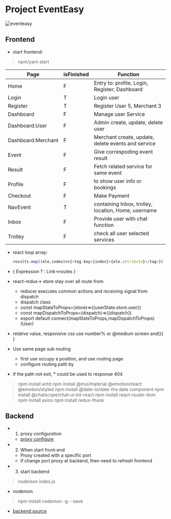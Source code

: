 # Project EventEasy
![eventeasy](https://hsfnotes.com/cybersecurity/wp-content/uploads/sites/33/2020/02/TMT-GettyImages-956353730-1024x534.jpg)
## Frontend
- start frontend: 
>npm/yarn start

| Page               | isFinished | Function                                            |
| ---                | ---        | ---                                                 |
| Home               | F          | Entry to: profile, Login, Register, Dashboard       |
| Login              | T          | Login user                                          |
| Register           | T          | Register User 5, Merchant 3                         | 
| Dashboard          | F          | Manage user Service                                 |
| Dashboard.User     | F          | Admin create, update, delete user                   |
| Dashboard.Merchant | F          | Merchant create, update, delete events and service  |
| Event              | F          | Give correspoding event result                      |
| Result             | F          | Fetch related service for same event                |
| Profile            | F          |   to show user info or bookings                     |
| Checkout           | F          | Make Payment                                        |
| NavEvent           | T          | containing Inbox, trolley, location, Home, username |
| Inbox              | F          | Provide user with chat function                     |
| Trolley            | F          | check all user selected services                    |

- react loop array:
  ```javascript
  results.map((ele,index)=>{<tag key={index}>{ele.attribute}</tag>})
  ```

- { Expression ? : Link->routes }

- react-redux-> store stay over all route from <Outlet/>
  - reducer executes common actions and receiving signal from dispatch
  - dispatch class  
  - const mapStateToProps=(store)=>({userState:store.user})
  - const mapDispatchToProps=(dispatch)=>({dispatch})
  - export default connect(mapStateToProps,mapDispatchToProps)(User)

- relative value, responsive css use number% or @medium screen and(){  }
- Use <Outlet/> same page sub routing
    - first use <Outlet/> occupy a position, and use <Link/>  routing page
    - configure routing path by <Route> <Route/> </Route>
- if the path not exit, * could be used to response 404
> npm install antd
> npm install @mui/material @emotion/react @emotion/styled
> npm install @date-io/date-fns date component
> npm install @chatscope/chat-ui-kit-react
> npm install react-router-dom
> npm install axios
> npm install redux-thunk
## Backend
- 1. proxy configuration
  - [proxy configure ](https://create-react-app.dev/docs/proxying-api-requests-in-development/)
- 2. When start front-end
  - Proxy created with a specific port
  - if change port proxy at backend, then need to refresh frontend
- 3. start backend
> nodemon index.js
- nodemon
> npm install nodemon -g --save
 - [backend source](https://github.com/Mingke1999/backend-dashboard)

